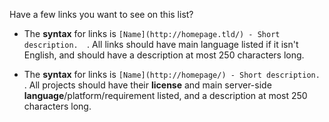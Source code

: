 Have a few links you want to see on this list?

 * The **syntax** for links is ``[Name](http://homepage.tld/) - Short description.  ``. All links should have main language listed if it isn't English, and should have a description at most 250 characters long.
 
 
 * The **syntax** for links is ``[Name](http://homepage/) - Short description.  ``. All projects should have their **license** and main server-side **language**/platform/requirement listed, and a description at most 250 characters long.
